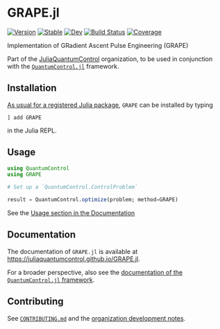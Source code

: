 # GRAPE.jl

[![Version](https://juliahub.com/docs/General/GRAPE/stable/version.svg)](https://juliahub.com/ui/Packages/General/GRAPE)
[![Stable](https://img.shields.io/badge/docs-stable-blue.svg)](https://juliaquantumcontrol.github.io/GRAPE.jl/)
[![Dev](https://img.shields.io/badge/docs-dev-blue.svg)](https://juliaquantumcontrol.github.io/GRAPE.jl/dev)
[![Build Status](https://github.com/JuliaQuantumControl/GRAPE.jl/workflows/CI/badge.svg)](https://github.com/JuliaQuantumControl/GRAPE.jl/actions)
[![Coverage](https://codecov.io/gh/JuliaQuantumControl/GRAPE.jl/branch/master/graph/badge.svg)](https://codecov.io/gh/JuliaQuantumControl/GRAPE.jl)

Implementation of GRadient Ascent Pulse Engineering (GRAPE)

Part of the [JuliaQuantumControl] organization, to be used in conjunction with the [`QuantumControl.jl`] framework.


## Installation

[As usual for a registered Julia package](https://docs.julialang.org/en/v1/stdlib/Pkg/), `GRAPE` can be installed by typing

```
] add GRAPE
```

in the Julia REPL.

## Usage

```julia
using QuantumControl
using GRAPE

# Set up a `QuantumControl.ControlProblem`

result = QuantumControl.optimize(problem; method=GRAPE)
```

See the [Usage section in the Documentation](https://juliaquantumcontrol.github.io/GRAPE.jl/dev/usage/)

## Documentation

The documentation of `GRAPE.jl` is available at <https://juliaquantumcontrol.github.io/GRAPE.jl>.

For a broader perspective, also see the [documentation of the `QuantumControl.jl` framework](https://juliaquantumcontrol.github.io/QuantumControl.jl/).

## Contributing

See [`CONTRIBUTING.md`](https://github.com/JuliaQuantumControl/.github/blob/master/CONTRIBUTING.md#contributing-to-juliaquantumcontrol-packages) and the [organization development notes](https://github.com/JuliaQuantumControl#development).


[`QuantumControl.jl`]: https://github.com/JuliaQuantumControl/QuantumControl.jl#readme
[JuliaQuantumControl]: https://github.com/JuliaQuantumControl
